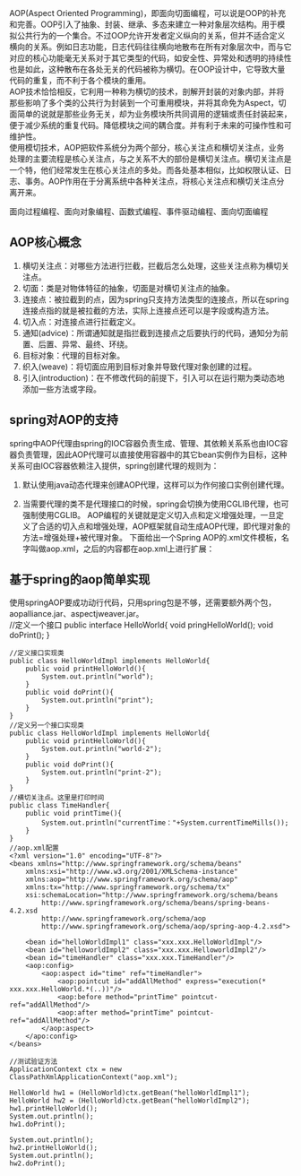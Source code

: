 AOP(Aspect Oriented Programming)，即面向切面编程，可以说是OOP的补充和完善。OOP引入了抽象、封装、继承、多态来建立一种对象层次结构。用于模拟公共行为的一个集合。不过OOP允许开发者定义纵向的关系，但并不适合定义横向的关系。例如日志功能，日志代码往往横向地散布在所有对象层次中，而与它对应的核心功能毫无关系对于其它类型的代码，如安全性、异常处和透明的持续性也是如此，这种散布在各处无关的代码被称为横切。在OOP设计中，它导致大量代码的重复，而不利于各个模块的重用。   
AOP技术恰恰相反，它利用一种称为横切的技术，剖解开封装的对象内部，并将那些影响了多个类的公共行为封装到一个可重用模块，并将其命免为Aspect，切面简单的说就是那些业务无关，却为业务模块所共同调用的逻辑或责任封装起来，便于减少系统的重复代码。降低模块之间的耦合度。并有利于未来的可操作性和可维护性。  
使用模切技术，AOP把软件系统分为两个部分，核心关注点和横切关注点，业务处理的主要流程是核心关注点，与之关系不大的部份是横切关注点。横切关注点是一个特，他们经常发生在核心关注点的多处。而各处基本相似，比如权限认证、日志、事务。AOP作用在于分离系统中各种关注点，将核心关注点和横切关注点分离开来。  

面向过程编程、面向对象编程、函数式编程、事件驱动编程、面向切面编程

## AOP核心概念
1. 横切关注点：对哪些方法进行拦截，拦截后怎么处理，这些关注点称为横切关注点。
2. 切面：类是对物体特征的抽象，切面是对横切关注点的抽象。
3. 连接点：被拉截到的点，因为spring只支持方法类型的连接点，所以在spring连接点指的就是被拉截的方法，实际上连接点还可以是字段或构造方法。
4. 切入点：对连接点进行拦截定义。
5. 通知(advice)：所谓通知就是指拦截到连接点之后要执行的代码，通知分为前置、后置、异常、最终、环绕。
6. 目标对象：代理的目标对象。
7. 织入(weave)：将切面应用到目标对象并导致代理对象创建的过程。
8. 引入(introduction)：在不修改代码的前提下，引入可以在运行期为类动态地添加一些方法或字段。

## spring对AOP的支持
spring中AOP代理由spring的IOC容器负责生成、管理、其依赖关系系也由IOC容器负责管理，因此AOP代理可以直接使用容器中的其它bean实例作为目标，这种关系可由IOC容器依赖注入提供，spring创建代理的规则为：
1. 默认使用java动态代理来创建AOP代理，这样可以为作何接口实例创建代理。
2. 当需要代理的类不是代理接口的时候，spring会切换为使用CGLIB代理，也可强制使用CGLIB。
AOP编程的关键就是定义切入点和定义增强处理，一旦定义了合适的切入点和增强处理，AOP框架就自动生成AOP代理，即代理对象的方法=增强处理+被代理对象。
下面给出一个Spring AOP的.xml文件模板，名字叫做aop.xml，之后的内容都在aop.xml上进行扩展：    
    <?xml version="1.0" encoding="UTF-8"?>
    <beans xmlns="http://www.springframework.org/schema/beans"
        xmlns:xsi="http://www.w3.org/2001/XMLSchema-instance"
        xmlns:aop="http://www.springframework.org/schema/aop"
        xmlns:tx="http://www.springframework.org/schema/tx"
        xsi:schemaLocation="http://www.springframework.org/schema/beans
            http://www.springframework.org/schema/beans/spring-beans-4.2.xsd
            http://www.springframework.org/schema/aop
            http://www.springframework.org/schema/aop/spring-aop-4.2.xsd">
                
    </beans>

## 基于spring的aop简单实现
使用springAOP要成功动行代码，只用spring包是不够，还需要额外两个包，aopalliance.jar、aspectjweaver.jar。  
    //定义一个接口
    public interface HelloWorld{
        void pringHelloWorld();
        void doPrint();
    }

    //定义接口实现类
    public class HelloWorldImpl implements HelloWorld{
        public void printHelloWorld(){
            System.out.println("world");
        }
        public void doPrint(){
            System.out.println("print");
        }
    }
    //定义另一个接口实现类
    public class HelloWorldImpl implements HelloWorld{
        public void printHelloWorld(){
            System.out.println("world-2");
        }
        public void doPrint(){
            System.out.println("print-2");
        }
    }
    //横切关注点。这里是打印时间
    public class TimeHandler{
        public void printTime(){
            System.out.println("currentTime："+System.currentTimeMills());
        }
    }
    //aop.xml配置
    <?xml version="1.0" encoding="UTF-8"?>
    <beans xmlns="http://www.springframework.org/schema/beans"
        xmlns:xsi="http://www.w3.org/2001/XMLSchema-instance"
        xmlns:aop="http://www.springframework.org/schema/aop"
        xmlns:tx="http://www.springframework.org/schema/tx"
        xsi:schemaLocation="http://www.springframework.org/schema/beans
            http://www.springframework.org/schema/beans/spring-beans-4.2.xsd
            http://www.springframework.org/schema/aop
            http://www.springframework.org/schema/aop/spring-aop-4.2.xsd">

        <bean id="helloWorldImpl1" class="xxx.xxx.HelloWorldImpl"/>
        <bean id="helloworldImpl2" class="xxx.xxx.HelloworldImpl2"/>
        <bean id="timeHandler" class="xxx.xxx.TimeHandler"/>
        <aop:config>
            <aop:aspect id="time" ref="timeHandler">
                <aop:pointcut id="addAllMethod" express="execution(* xxx.xxx.HelloWorld.*(..))"/>
                <aop:before method="printTime" pointcut-ref="addAllMethod"/>
                <aop:after method="printTime" pointcut-ref="addAllMethod"/>
            </aop:aspect>
        </apo:config>
    </beans>

    //测试验证方法
    ApplicationContext ctx = new ClassPathXmlApplicationContext("aop.xml");
        
    HelloWorld hw1 = (HelloWorld)ctx.getBean("helloWorldImpl1");
    HelloWorld hw2 = (HelloWorld)ctx.getBean("helloWorldImpl2");
    hw1.printHelloWorld();
    System.out.println();
    hw1.doPrint();
    
    System.out.println();
    hw2.printHelloWorld();
    System.out.println();
    hw2.doPrint();